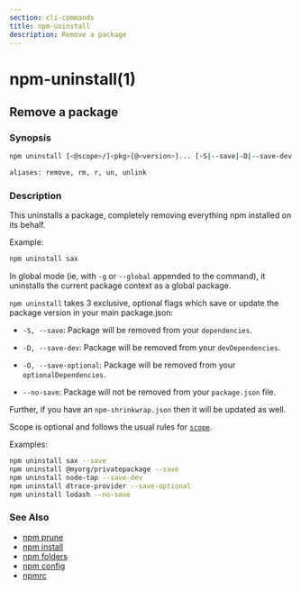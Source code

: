 ```yaml
---
section: cli-commands
title: npm-uninstall
description: Remove a package
---
```


# npm-uninstall(1)

## Remove a package

### Synopsis

```bash
npm uninstall [<@scope>/]<pkg>[@<version>]... [-S|--save|-D|--save-dev|-O|--save-optional|--no-save]

aliases: remove, rm, r, un, unlink
```

### Description

This uninstalls a package, completely removing everything npm installed
on its behalf.

Example:

```bash
npm uninstall sax
```

In global mode (ie, with `-g` or `--global` appended to the command),
it uninstalls the current package context as a global package.

`npm uninstall` takes 3 exclusive, optional flags which save or update
the package version in your main package.json:

- `-S, --save`: Package will be removed from your `dependencies`.

- `-D, --save-dev`: Package will be removed from your `devDependencies`.

- `-O, --save-optional`: Package will be removed from your `optionalDependencies`.

- `--no-save`: Package will not be removed from your `package.json` file.

Further, if you have an `npm-shrinkwrap.json` then it will be updated as
well.

Scope is optional and follows the usual rules for [`scope`](/using-npm/scope).

Examples:

```bash
npm uninstall sax --save
npm uninstall @myorg/privatepackage --save
npm uninstall node-tap --save-dev
npm uninstall dtrace-provider --save-optional
npm uninstall lodash --no-save
```

### See Also

- [npm prune](/cli-commands/npm-prune)
- [npm install](/cli-commands/npm-install)
- [npm folders](/configuring-npm/folders)
- [npm config](/cli-commands/npm-config)
- [npmrc](/configuring-npm/npmrc)
